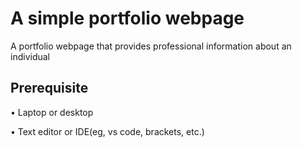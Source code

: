 # A simple portfolio webpage
A portfolio webpage that provides professional information about an individual

## Prerequisite
• Laptop or desktop

• Text editor or IDE(eg, vs code, brackets, etc.)
